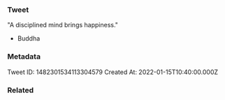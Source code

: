 ### Tweet
"A disciplined mind brings happiness."

- Buddha

### Metadata
Tweet ID: 1482301534113304579
Created At: 2022-01-15T10:40:00.000Z

### Related

